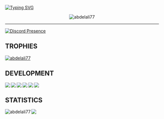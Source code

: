 [![Typing SVG](https://readme-typing-svg.demolab.com?font=Orbitron&size=30&duration=4000&pause=1000&color=036666&background=C25EFF00&center=true&width=435&lines=Hey%2C+I'm+Abdelali)](https://git.io/typing-svg)
<p align="center"> <img src="https://komarev.com/ghpvc/?username=abdelali77&label=Profile%20views&color=036666&style=flat" alt="abdelali77" /> </p>

<hr />

<!-- ![A passionate self-taught developer]() -->
[![Discord Presence](https://lanyard.cnrad.dev/api/665679739549384704?theme=dark&animated=true&hideDiscrim=true&bg=036666)](https://discord.com/users/665679739549384704)
## TROPHIES
<p align="left"> <a href="https://github.com/ryo-ma/github-profile-trophy"><img src="https://github-profile-trophy.vercel.app/?username=abdelali77&theme=onestar" alt="abdelali77" /></a> </p>

## DEVELOPMENT
<a href="https://skillicons.dev">
    <img align="left" src="https://skillicons.dev/icons?i=js" /> <img align="left" src="https://skillicons.dev/icons?i=nodejs" /> <img align="left" src="https://skillicons.dev/icons?i=ts" /><img align="left" src="https://skillicons.dev/icons?i=c" />
    <img align="left" src="https://skillicons.dev/icons?i=bash" /> <img src="https://skillicons.dev/icons?i=vscode" />
  </a>
  
## STATISTICS
<img align="left" src="https://github-readme-stats.vercel.app/api?username=abdelali77&show_icons=true&locale=en&theme=dark" alt="abdelali77" />
<img align="left" src="https://github-readme-stats.vercel.app/api/top-langs/?username=abdelali77&langs_count=8&theme=dark" />
